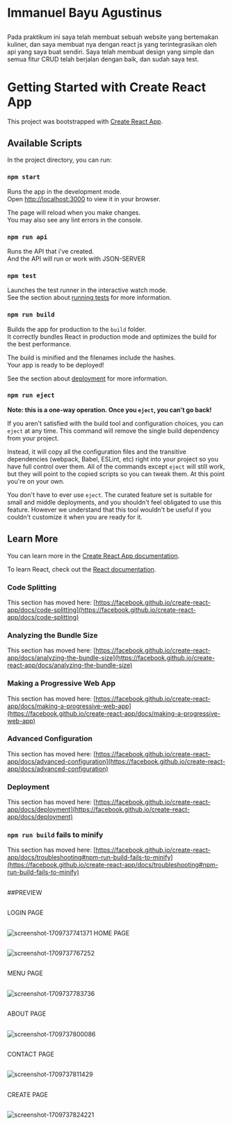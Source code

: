 # Immanuel Bayu Agustinus
##
Pada praktikum ini saya telah membuat sebuah website yang bertemakan kuliner, dan saya membuat nya dengan react js yang terintegrasikan oleh api yang saya buat sendiri. Saya telah membuat design yang simple dan semua fitur CRUD telah berjalan dengan baik, dan sudah saya test.

# Getting Started with Create React App

This project was bootstrapped with [Create React App](https://github.com/facebook/create-react-app).

## Available Scripts

In the project directory, you can run:

### `npm start`

Runs the app in the development mode.\
Open [http://localhost:3000](http://localhost:3000) to view it in your browser.

The page will reload when you make changes.\
You may also see any lint errors in the console.

### `npm run api`

Runs the API that i've created.\
And the API will run or work with JSON-SERVER

### `npm test`

Launches the test runner in the interactive watch mode.\
See the section about [running tests](https://facebook.github.io/create-react-app/docs/running-tests) for more information.

### `npm run build`

Builds the app for production to the `build` folder.\
It correctly bundles React in production mode and optimizes the build for the best performance.

The build is minified and the filenames include the hashes.\
Your app is ready to be deployed!

See the section about [deployment](https://facebook.github.io/create-react-app/docs/deployment) for more information.

### `npm run eject`

**Note: this is a one-way operation. Once you `eject`, you can't go back!**

If you aren't satisfied with the build tool and configuration choices, you can `eject` at any time. This command will remove the single build dependency from your project.

Instead, it will copy all the configuration files and the transitive dependencies (webpack, Babel, ESLint, etc) right into your project so you have full control over them. All of the commands except `eject` will still work, but they will point to the copied scripts so you can tweak them. At this point you're on your own.

You don't have to ever use `eject`. The curated feature set is suitable for small and middle deployments, and you shouldn't feel obligated to use this feature. However we understand that this tool wouldn't be useful if you couldn't customize it when you are ready for it.

## Learn More

You can learn more in the [Create React App documentation](https://facebook.github.io/create-react-app/docs/getting-started).

To learn React, check out the [React documentation](https://reactjs.org/).

### Code Splitting

This section has moved here: [https://facebook.github.io/create-react-app/docs/code-splitting](https://facebook.github.io/create-react-app/docs/code-splitting)

### Analyzing the Bundle Size

This section has moved here: [https://facebook.github.io/create-react-app/docs/analyzing-the-bundle-size](https://facebook.github.io/create-react-app/docs/analyzing-the-bundle-size)

### Making a Progressive Web App

This section has moved here: [https://facebook.github.io/create-react-app/docs/making-a-progressive-web-app](https://facebook.github.io/create-react-app/docs/making-a-progressive-web-app)

### Advanced Configuration

This section has moved here: [https://facebook.github.io/create-react-app/docs/advanced-configuration](https://facebook.github.io/create-react-app/docs/advanced-configuration)

### Deployment

This section has moved here: [https://facebook.github.io/create-react-app/docs/deployment](https://facebook.github.io/create-react-app/docs/deployment)

### `npm run build` fails to minify

This section has moved here: [https://facebook.github.io/create-react-app/docs/troubleshooting#npm-run-build-fails-to-minify](https://facebook.github.io/create-react-app/docs/troubleshooting#npm-run-build-fails-to-minify)
##
##PREVIEW
##
LOGIN PAGE
##
![screenshot-1709737741371](https://github.com/ImmnlBayuAgstns/last-praktikum/assets/112744859/25e31c74-6f52-418e-9199-751ca3ced518)
HOME PAGE
##
![screenshot-1709737767252](https://github.com/ImmnlBayuAgstns/last-praktikum/assets/112744859/91ea406b-7146-4917-b6be-c10035731614)
##
MENU PAGE
##
![screenshot-1709737783736](https://github.com/ImmnlBayuAgstns/last-praktikum/assets/112744859/2a5edef6-efc3-4558-929e-769f3c5a2068)
##
ABOUT PAGE
##
![screenshot-1709737800086](https://github.com/ImmnlBayuAgstns/last-praktikum/assets/112744859/384ea67f-7434-4b13-8b60-71c5dd592834)
##
CONTACT PAGE
##
![screenshot-1709737811429](https://github.com/ImmnlBayuAgstns/last-praktikum/assets/112744859/bca0bb94-ffad-4cd4-a311-5fb8d5912140)
##
CREATE PAGE
##
![screenshot-1709737824221](https://github.com/ImmnlBayuAgstns/last-praktikum/assets/112744859/274c1cc9-081e-4456-9540-a93afc8b5905)





